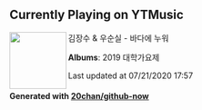 ## Currently Playing on YTMusic

[<img align="left" width="100" src="https://lh3.googleusercontent.com/7MbRq0mZIwI0Bb1N3HSYzQwQlptqgpm-qSAHuKHIbl53LZfA5tcNAnuw0WI2boz7xedK5A3p9HnV5OmbbQ">](https://music.youtube.com/channel/UCZunBEOpJkPrt7IaS63dBLw)

김장수 & 우순실 - 바다에 누워

**Albums**: 2019 대학가요제

Last updated at 07/21/2020 17:57

#### Generated with [20chan/github-now](https://github.com/20chan/github-now)


<!--
**20chan/20chan** is a ✨ _special_ ✨ repository because its `README.md` (this file) appears on your GitHub profile.

Here are some ideas to get you started:

- 🔭 I’m currently working on ...
- 🌱 I’m currently learning ...
- 👯 I’m looking to collaborate on ...
- 🤔 I’m looking for help with ...
- 💬 Ask me about ...
- 📫 How to reach me: ...
- 😄 Pronouns: ...
- ⚡ Fun fact: ...
-->
